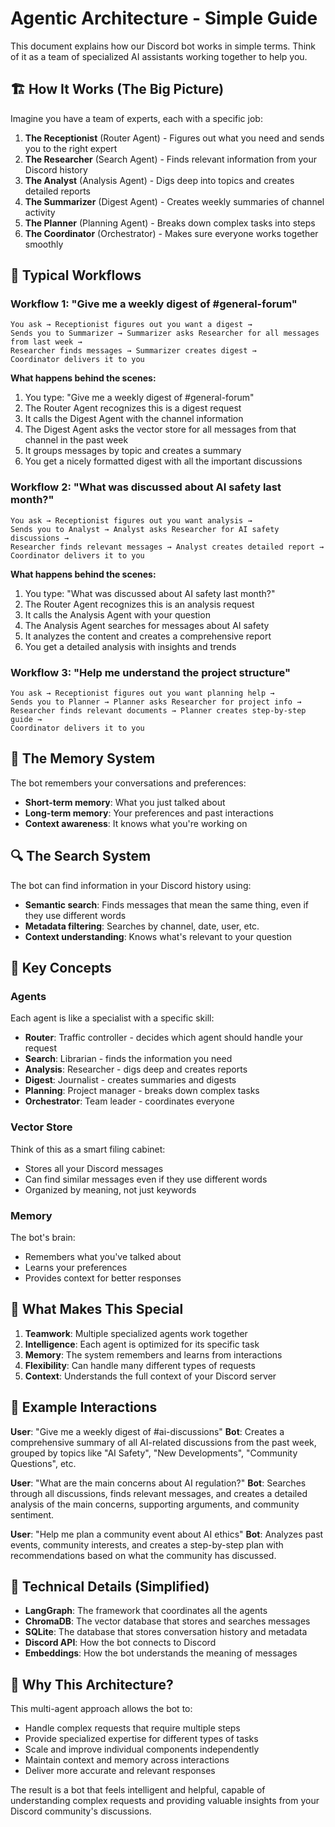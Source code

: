 # Agentic Architecture - Simple Guide

This document explains how our Discord bot works in simple terms. Think of it as a team of specialized AI assistants working together to help you.

## 🏗️ How It Works (The Big Picture)

Imagine you have a team of experts, each with a specific job:

1. **The Receptionist** (Router Agent) - Figures out what you need and sends you to the right expert
2. **The Researcher** (Search Agent) - Finds relevant information from your Discord history
3. **The Analyst** (Analysis Agent) - Digs deep into topics and creates detailed reports
4. **The Summarizer** (Digest Agent) - Creates weekly summaries of channel activity
5. **The Planner** (Planning Agent) - Breaks down complex tasks into steps
6. **The Coordinator** (Orchestrator) - Makes sure everyone works together smoothly

## 🔄 Typical Workflows

### Workflow 1: "Give me a weekly digest of #general-forum"

```
You ask → Receptionist figures out you want a digest → 
Sends you to Summarizer → Summarizer asks Researcher for all messages from last week → 
Researcher finds messages → Summarizer creates digest → 
Coordinator delivers it to you
```

**What happens behind the scenes:**
1. You type: "Give me a weekly digest of #general-forum"
2. The Router Agent recognizes this is a digest request
3. It calls the Digest Agent with the channel information
4. The Digest Agent asks the vector store for all messages from that channel in the past week
5. It groups messages by topic and creates a summary
6. You get a nicely formatted digest with all the important discussions

### Workflow 2: "What was discussed about AI safety last month?"

```
You ask → Receptionist figures out you want analysis → 
Sends you to Analyst → Analyst asks Researcher for AI safety discussions → 
Researcher finds relevant messages → Analyst creates detailed report → 
Coordinator delivers it to you
```

**What happens behind the scenes:**
1. You type: "What was discussed about AI safety last month?"
2. The Router Agent recognizes this is an analysis request
3. It calls the Analysis Agent with your question
4. The Analysis Agent searches for messages about AI safety
5. It analyzes the content and creates a comprehensive report
6. You get a detailed analysis with insights and trends

### Workflow 3: "Help me understand the project structure"

```
You ask → Receptionist figures out you want planning help → 
Sends you to Planner → Planner asks Researcher for project info → 
Researcher finds relevant documents → Planner creates step-by-step guide → 
Coordinator delivers it to you
```

## 🧠 The Memory System

The bot remembers your conversations and preferences:

- **Short-term memory**: What you just talked about
- **Long-term memory**: Your preferences and past interactions
- **Context awareness**: It knows what you're working on

## 🔍 The Search System

The bot can find information in your Discord history using:

- **Semantic search**: Finds messages that mean the same thing, even if they use different words
- **Metadata filtering**: Searches by channel, date, user, etc.
- **Context understanding**: Knows what's relevant to your question

## 🎯 Key Concepts

### Agents
Each agent is like a specialist with a specific skill:
- **Router**: Traffic controller - decides which agent should handle your request
- **Search**: Librarian - finds the information you need
- **Analysis**: Researcher - digs deep and creates reports
- **Digest**: Journalist - creates summaries and digests
- **Planning**: Project manager - breaks down complex tasks
- **Orchestrator**: Team leader - coordinates everyone

### Vector Store
Think of this as a smart filing cabinet:
- Stores all your Discord messages
- Can find similar messages even if they use different words
- Organized by meaning, not just keywords

### Memory
The bot's brain:
- Remembers what you've talked about
- Learns your preferences
- Provides context for better responses

## 🚀 What Makes This Special

1. **Teamwork**: Multiple specialized agents work together
2. **Intelligence**: Each agent is optimized for its specific task
3. **Memory**: The system remembers and learns from interactions
4. **Flexibility**: Can handle many different types of requests
5. **Context**: Understands the full context of your Discord server

## 📝 Example Interactions

**User**: "Give me a weekly digest of #ai-discussions"
**Bot**: Creates a comprehensive summary of all AI-related discussions from the past week, grouped by topics like "AI Safety", "New Developments", "Community Questions", etc.

**User**: "What are the main concerns about AI regulation?"
**Bot**: Searches through all discussions, finds relevant messages, and creates a detailed analysis of the main concerns, supporting arguments, and community sentiment.

**User**: "Help me plan a community event about AI ethics"
**Bot**: Analyzes past events, community interests, and creates a step-by-step plan with recommendations based on what the community has discussed.

## 🔧 Technical Details (Simplified)

- **LangGraph**: The framework that coordinates all the agents
- **ChromaDB**: The vector database that stores and searches messages
- **SQLite**: The database that stores conversation history and metadata
- **Discord API**: How the bot connects to Discord
- **Embeddings**: How the bot understands the meaning of messages

## 🎯 Why This Architecture?

This multi-agent approach allows the bot to:
- Handle complex requests that require multiple steps
- Provide specialized expertise for different types of tasks
- Scale and improve individual components independently
- Maintain context and memory across interactions
- Deliver more accurate and relevant responses

The result is a bot that feels intelligent and helpful, capable of understanding complex requests and providing valuable insights from your Discord community's discussions. 